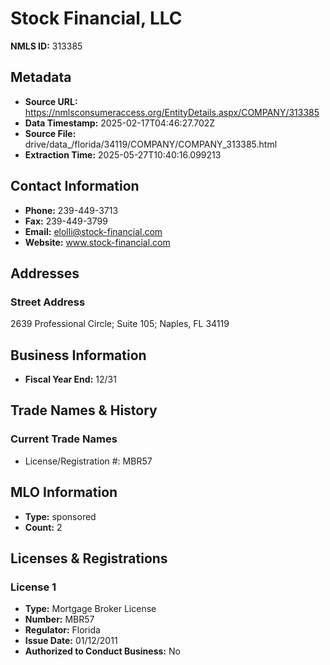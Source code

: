 # Stock Financial, LLC

**NMLS ID:** 313385

## Metadata
- **Source URL:** https://nmlsconsumeraccess.org/EntityDetails.aspx/COMPANY/313385
- **Data Timestamp:** 2025-02-17T04:46:27.702Z
- **Source File:** drive/data_/florida/34119/COMPANY/COMPANY_313385.html
- **Extraction Time:** 2025-05-27T10:40:16.099213

## Contact Information
- **Phone:** 239-449-3713
- **Fax:** 239-449-3799
- **Email:** elolli@stock-financial.com
- **Website:** www.stock-financial.com

## Addresses
### Street Address
2639 Professional Circle; Suite 105; Naples, FL 34119

## Business Information
- **Fiscal Year End:** 12/31

## Trade Names & History
### Current Trade Names
- License/Registration #: MBR57

## MLO Information
- **Type:** sponsored
- **Count:** 2

## Licenses & Registrations

### License 1
- **Type:** Mortgage Broker License
- **Number:** MBR57
- **Regulator:** Florida
- **Issue Date:** 01/12/2011
- **Authorized to Conduct Business:** No
